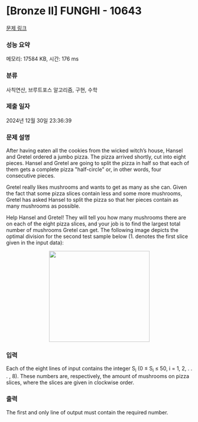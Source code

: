 # [Bronze II] FUNGHI - 10643 

[문제 링크](https://www.acmicpc.net/problem/10643) 

### 성능 요약

메모리: 17584 KB, 시간: 176 ms

### 분류

사칙연산, 브루트포스 알고리즘, 구현, 수학

### 제출 일자

2024년 12월 30일 23:36:39

### 문제 설명

<p>After having eaten all the cookies from the wicked witch’s house, Hansel and Gretel ordered a jumbo pizza. The pizza arrived shortly, cut into eight pieces. Hansel and Gretel are going to split the pizza in half so that each of them gets a complete pizza "half-circle" or, in other words, four consecutive pieces.</p>

<p>Gretel really likes mushrooms and wants to get as many as she can. Given the fact that some pizza slices contain less and some more mushrooms, Gretel has asked Hansel to split the pizza so that her pieces contain as many mushrooms as possible.</p>

<p>Help Hansel and Gretel! They will tell you how many mushrooms there are on each of the eight pizza slices, and your job is to find the largest total number of mushrooms Gretel can get. The following image depicts the optimal division for the second test sample below (1. denotes the first slice given in the input data):</p>

<p style="text-align: center;"><img alt="" src="https://www.acmicpc.net/upload/images2/funghi.png" style="height:246px; width:272px"></p>

### 입력 

 <p>Each of the eight lines of input contains the integer S<sub>i</sub> (0 ≤ S<sub>i</sub> ≤ 50, i = 1, 2, . . . , 8). These numbers are, respectively, the amount of mushrooms on pizza slices, where the slices are given in clockwise order.</p>

### 출력 

 <p>The first and only line of output must contain the required number.</p>

